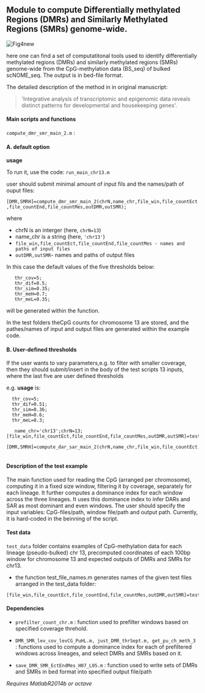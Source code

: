## Module to compute Differentially methylated Regions (DMRs) and Similarly Methylated Regions (SMRs) genome-wide.

![Fig4new](https://user-images.githubusercontent.com/61786710/133770572-8e2bcab1-8897-4371-b7b3-5f20617decf0.png)

here one can find a set of computatitonal tools used to identify differentially methylated regions (DMRs) and similarly methylated regions (SMRs) genome-wide from the CpG-methylation data (BS_seq) of bulked scNOME_seq. The output is in bed-file format. 

The detailed description of the method in in original manuscript:
> 'Integrative analysis of transcriptomic and epigenomic data reveals distinct patterns for developmental and housekeeping genes'.

#### Main scripts and functions
``compute_dmr_smr_main_2.m`` : 


#### A. default option

**usage** 

To run it, use the code:
`run_main_chr13.m`

user should submit minimal amount of input fils and the names/path of ouput files:

`[DMR,SMRH]=compute_dmr_smr_main_2(chrN,name_chr,file_win,file_countEct,file_countEnd,file_countMes,outDMR,outSMR);`

where
- chrN is an interger (here, ``chrN=13``)
- name_chr is a string (here, ``'chr13'``)
- `file_win,file_countEct,file_countEnd,file_countMes - names and paths of input files`
- ``outDMR,outSMR``- names and paths of output files

In this case the default values of the five thresholds below:
```
   thr_cov=5;
   thr_dif=0.5;
   thr_sim=0.35; 
   thr_meH=0.7;
   thr_meL=0.35;
   ```
   
will be generated within the function.

In the test folders theCpG counts for chromosome 13 are stored, and the pathes/names of input and output files are generated within the example code.


 #### B. User-defined thresholds
 
 If the user wants to vary parameters,e.g. to filter with smaller coverage, then they should  submit/insert in the body of the test scripts  13 inputs, where the last five  are user defined thresholds
 
 e.g. **usage** is:
 ```
   thr_cov=5;
   thr_dif=0.51;
   thr_sim=0.36; 
   thr_meH=0.6;
   thr_meL=0.3;
   
    name_chr='chr13';chrN=13;[file_win,file_countEct,file_countEnd,file_countMes,outDMR,outSMR]=test_file_names(name_chr);
           [DMR,SMRH]=compute_dar_sar_main_2(chrN,name_chr,file_win,file_countEct,file_countEnd,file_countMes,outDMR,outSMR,thr_cov,thr_dif,thr_sim,thr_meH,thr_meL);
           
```

#### Description of the test example 

The main function used for reading the CpG (arranged per chromosome), computing it in a fixed size window, filtering it by coverage, separately for each lineage. It further computes a dominance index for each window across the three lineages. It uses this dominance index to infer DARs and SAR as most dominant and even windows. The user should specify the input variables: CpG-files/path, window file/path and output path. Currently, it is hard-coded in the beinning of the script.

#### Test data

``test_data`` folder contains examples of CpG-methylation data for each lineage (pseudo-bulked) chr 13, precomputed coordinates of each 100bp window for chromosome 13 and expected outputs of DMRs and SMRs for chr13.

- the function test_file_names.m
generates names of the given test files arranged in the test_data folder: 
```
[file_win,file_countEct,file_countEnd,file_countMes,outDMR,outSMR]=test_file_names(name_chr); 
```

#### Dependencies
- ``prefilter_count_chr.m`` : function used to prefilter windows based on specified coverage threhold.

- ``DMR_SMR_lev_cov_levCG_PuHL.m, just_DMR_thrSept.m, get_pu_ch_meth_3 ``: functions used to compute a dominance index for each of prefiltered windows across lineages, and select DMRs and SMRs based on it.

 - ``save_DMR_SMR_EctEndMes_H07_L05.m`` : function used to write sets of DMRs and SMRs in bed format into specified output file/path


*Requires MatlabR2014b or octave*
